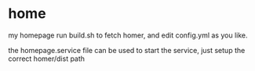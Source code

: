 # home
my homepage
run build.sh to fetch homer, and edit config.yml as you like.

the homepage.service file can be used to start the service, just setup the correct homer/dist path
